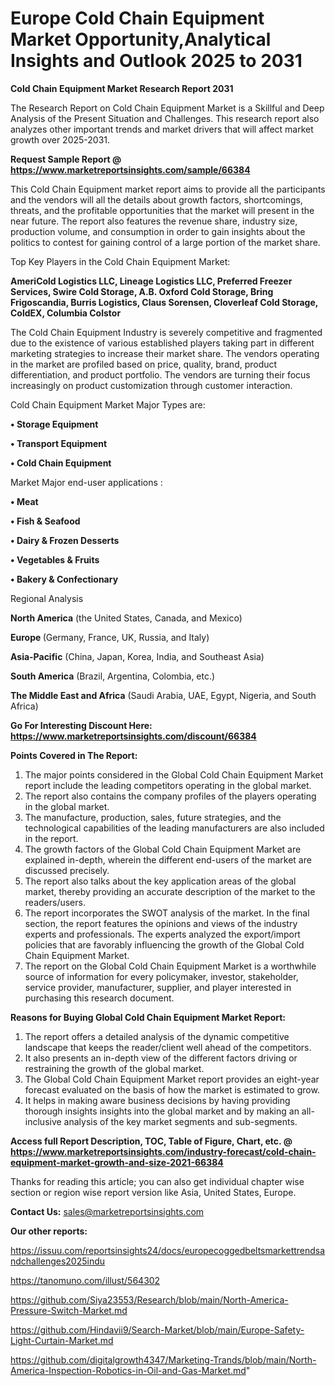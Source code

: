 # Europe Cold Chain Equipment Market Opportunity,Analytical Insights and Outlook 2025 to 2031

<strong>Cold Chain Equipment Market Research Report 2031</strong>

The Research Report on Cold Chain Equipment Market is a Skillful and Deep Analysis of the Present Situation and Challenges. This research report also analyzes other important trends and market drivers that will affect market growth over 2025-2031.

<strong>Request Sample Report @ <a href=https://www.marketreportsinsights.com/sample/66384>https://www.marketreportsinsights.com/sample/66384</a></strong>

This Cold Chain Equipment market report aims to provide all the participants and the vendors will all the details about growth factors, shortcomings, threats, and the profitable opportunities that the market will present in the near future. The report also features the revenue share, industry size, production volume, and consumption in order to gain insights about the politics to contest for gaining control of a large portion of the market share.

Top Key Players in the Cold Chain Equipment Market:

<strong>AmeriCold Logistics LLC, Lineage Logistics LLC, Preferred Freezer Services, Swire Cold Storage, A.B. Oxford Cold Storage, Bring Frigoscandia, Burris Logistics, Claus Sorensen, Cloverleaf Cold Storage, ColdEX, Columbia Colstor</strong>

The Cold Chain Equipment Industry is severely competitive and fragmented due to the existence of various established players taking part in different marketing strategies to increase their market share. The vendors operating in the market are profiled based on price, quality, brand, product differentiation, and product portfolio. The vendors are turning their focus increasingly on product customization through customer interaction.

Cold Chain Equipment Market Major Types are:

<strong>• Storage Equipment

• Transport Equipment

• Cold Chain Equipment</strong>

Market Major end-user applications :

<strong>• Meat

• Fish & Seafood

• Dairy & Frozen Desserts

• Vegetables & Fruits

• Bakery & Confectionary</strong>

Regional Analysis

</u><strong><b>North America</b></strong> (the United States, Canada, and Mexico)

<strong><b>Europe </b></strong>(Germany, France, UK, Russia, and Italy)

<strong><b>Asia-Pacific</b></strong> (China, Japan, Korea, India, and Southeast Asia)

<strong><b>South America</b></strong> (Brazil, Argentina, Colombia, etc.)

<strong><b>The Middle East and Africa</b></strong> (Saudi Arabia, UAE, Egypt, Nigeria, and South Africa)

<strong>Go For Interesting Discount Here: <a href=https://www.marketreportsinsights.com/discount/66384>https://www.marketreportsinsights.com/discount/66384</a></strong>

<strong>Points Covered in The Report:</strong>
<ol>
  <li>The major points considered in the Global Cold Chain Equipment Market report include the leading competitors operating in the global market.</li>
  <li>The report also contains the company profiles of the players operating in the global market.</li>
  <li>The manufacture, production, sales, future strategies, and the technological capabilities of the leading manufacturers are also included in the report.</li>
  <li>The growth factors of the Global Cold Chain Equipment Market are explained in-depth, wherein the different end-users of the market are discussed precisely.</li>
  <li>The report also talks about the key application areas of the global market, thereby providing an accurate description of the market to the readers/users.</li>
  <li>The report incorporates the SWOT analysis of the market. In the final section, the report features the opinions and views of the industry experts and professionals. The experts analyzed the export/import policies that are favorably influencing the growth of the Global Cold Chain Equipment Market.</li>
  <li>The report on the Global Cold Chain Equipment Market is a worthwhile source of information for every policymaker, investor, stakeholder, service provider, manufacturer, supplier, and player interested in purchasing this research document.</li>
</ol>
<strong>Reasons for Buying Global Cold Chain Equipment Market Report:</strong>

<ol>
  <li>The report offers a detailed analysis of the dynamic competitive landscape that keeps the reader/client well ahead of the competitors.</li>
  <li>It also presents an in-depth view of the different factors driving or restraining the growth of the global market.</li>
  <li>The Global Cold Chain Equipment Market report provides an eight-year forecast evaluated on the basis of how the market is estimated to grow.</li>
  <li>It helps in making aware business decisions by having providing thorough insights insights into the global market and by making an all-inclusive analysis of the key market segments and sub-segments.</li>
</ol>
<strong>Access full Report Description, TOC, Table of Figure, Chart, etc. @ <a href=https://www.marketreportsinsights.com/industry-forecast/cold-chain-equipment-market-growth-and-size-2021-66384>https://www.marketreportsinsights.com/industry-forecast/cold-chain-equipment-market-growth-and-size-2021-66384</a></strong>


Thanks for reading this article; you can also get individual chapter wise section or region wise report version like Asia, United States, Europe.

<strong>Contact Us:</strong>
sales@marketreportsinsights.com

<strong>Our other reports:</strong>

<a href=https://issuu.com/reportsinsights24/docs/europecoggedbeltsmarkettrendsandchallenges2025indu>https://issuu.com/reportsinsights24/docs/europecoggedbeltsmarkettrendsandchallenges2025indu</a>

<a href=https://tanomuno.com/illust/564302>https://tanomuno.com/illust/564302</a>

<a href=https://github.com/Siya23553/Research/blob/main/North-America-Pressure-Switch-Market.md>https://github.com/Siya23553/Research/blob/main/North-America-Pressure-Switch-Market.md</a>

<a href=https://github.com/Hindavii9/Search-Market/blob/main/Europe-Safety-Light-Curtain-Market.md>https://github.com/Hindavii9/Search-Market/blob/main/Europe-Safety-Light-Curtain-Market.md</a>

<a href=https://github.com/digitalgrowth4347/Marketing-Trands/blob/main/North-America-Inspection-Robotics-in-Oil-and-Gas-Market.md>https://github.com/digitalgrowth4347/Marketing-Trands/blob/main/North-America-Inspection-Robotics-in-Oil-and-Gas-Market.md</a>"
